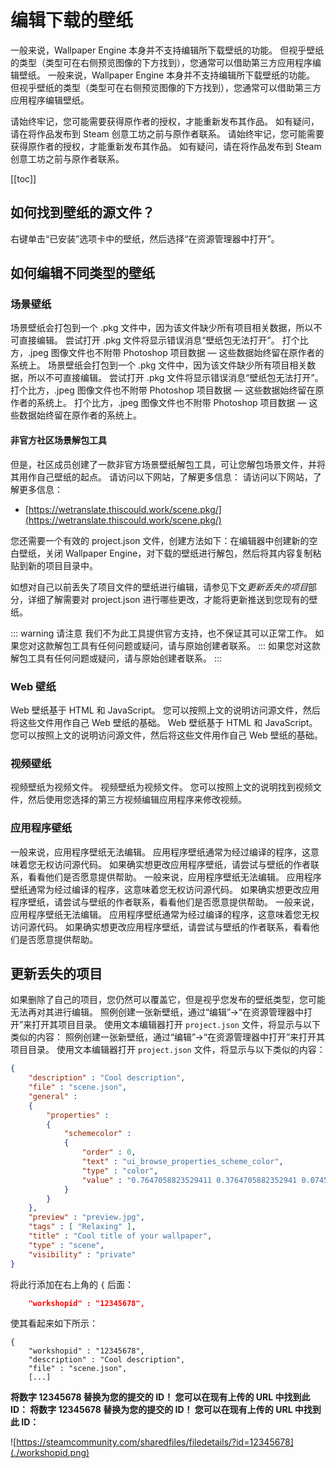 # 编辑下载的壁纸

一般来说，Wallpaper Engine 本身并不支持编辑所下载壁纸的功能。 但视乎壁纸的类型（类型可在右侧预览图像的下方找到），您通常可以借助第三方应用程序编辑壁纸。 一般来说，Wallpaper Engine 本身并不支持编辑所下载壁纸的功能。 但视乎壁纸的类型（类型可在右侧预览图像的下方找到），您通常可以借助第三方应用程序编辑壁纸。

请始终牢记，您可能需要获得原作者的授权，才能重新发布其作品。 如有疑问，请在将作品发布到 Steam 创意工坊之前与原作者联系。 请始终牢记，您可能需要获得原作者的授权，才能重新发布其作品。 如有疑问，请在将作品发布到 Steam 创意工坊之前与原作者联系。

[[toc]]

## 如何找到壁纸的源文件？

右键单击“已安装”选项卡中的壁纸，然后选择“在资源管理器中打开”。

## 如何编辑不同类型的壁纸

### 场景壁纸

场景壁纸会打包到一个 .pkg 文件中，因为该文件缺少所有项目相关数据，所以不可直接编辑。 尝试打开 .pkg 文件将显示错误消息“壁纸包无法打开”。 打个比方，.jpeg 图像文件也不附带 Photoshop 项目数据 — 这些数据始终留在原作者的系统上。 场景壁纸会打包到一个 .pkg 文件中，因为该文件缺少所有项目相关数据，所以不可直接编辑。 尝试打开 .pkg 文件将显示错误消息“壁纸包无法打开”。 打个比方，.jpeg 图像文件也不附带 Photoshop 项目数据 — 这些数据始终留在原作者的系统上。 打个比方，.jpeg 图像文件也不附带 Photoshop 项目数据 — 这些数据始终留在原作者的系统上。

#### 非官方社区场景解包工具

但是，社区成员创建了一款非官方场景壁纸解包工具，可让您解包场景文件，并将其用作自己壁纸的起点。 请访问以下网站，了解更多信息： 请访问以下网站，了解更多信息：

* [https://wetranslate.thiscould.work/scene.pkg/](https://wetranslate.thiscould.work/scene.pkg/)

您还需要一个有效的 project.json 文件，创建方法如下：在编辑器中创建新的空白壁纸，关闭 Wallpaper Engine，对下载的壁纸进行解包，然后将其内容复制粘贴到新的项目目录中。

如想对自己以前丢失了项目文件的壁纸进行编辑，请参见下文*更新丢失的项目*部分，详细了解需要对 project.json 进行哪些更改，才能将更新推送到您现有的壁纸。

::: warning 请注意 我们不为此工具提供官方支持，也不保证其可以正常工作。 如果您对这款解包工具有任何问题或疑问，请与原始创建者联系。 ::: 如果您对这款解包工具有任何问题或疑问，请与原始创建者联系。 :::

### Web 壁纸

Web 壁纸基于 HTML 和 JavaScript。 您可以按照上文的说明访问源文件，然后将这些文件用作自己 Web 壁纸的基础。 Web 壁纸基于 HTML 和 JavaScript。 您可以按照上文的说明访问源文件，然后将这些文件用作自己 Web 壁纸的基础。

### 视频壁纸

视频壁纸为视频文件。 视频壁纸为视频文件。 您可以按照上文的说明找到视频文件，然后使用您选择的第三方视频编辑应用程序来修改视频。

### 应用程序壁纸

一般来说，应用程序壁纸无法编辑。 应用程序壁纸通常为经过编译的程序，这意味着您无权访问源代码。 如果确实想更改应用程序壁纸，请尝试与壁纸的作者联系，看看他们是否愿意提供帮助。 一般来说，应用程序壁纸无法编辑。 应用程序壁纸通常为经过编译的程序，这意味着您无权访问源代码。 如果确实想更改应用程序壁纸，请尝试与壁纸的作者联系，看看他们是否愿意提供帮助。 一般来说，应用程序壁纸无法编辑。 应用程序壁纸通常为经过编译的程序，这意味着您无权访问源代码。 如果确实想更改应用程序壁纸，请尝试与壁纸的作者联系，看看他们是否愿意提供帮助。

## 更新丢失的项目

如果删除了自己的项目，您仍然可以覆盖它，但是视乎您发布的壁纸类型，您可能无法再对其进行编辑。 照例创建一张新壁纸，通过“编辑”->“在资源管理器中打开”来打开其项目目录。 使用文本编辑器打开 `project.json` 文件，将显示与以下类似的内容： 照例创建一张新壁纸，通过“编辑”->“在资源管理器中打开”来打开其项目目录。 使用文本编辑器打开 `project.json` 文件，将显示与以下类似的内容：

```json
{
    "description" : "Cool description",
    "file" : "scene.json",
    "general" : 
    {
        "properties" : 
        {
            "schemecolor" : 
            {
                "order" : 0,
                "text" : "ui_browse_properties_scheme_color",
                "type" : "color",
                "value" : "0.7647058823529411 0.3764705882352941 0.07450980392156863"
            }
        }
    },
    "preview" : "preview.jpg",
    "tags" : [ "Relaxing" ],
    "title" : "Cool title of your wallpaper",
    "type" : "scene",
    "visibility" : "private"
}
```

将此行添加在右上角的 `{` 后面：

```json
    "workshopid" : "12345678",
```
使其看起来如下所示：

```json{2}
{
    "workshopid" : "12345678",
    "description" : "Cool description",
    "file" : "scene.json",
    [...]
```

**将数字 12345678 替换为您的提交的 ID！ 您可以在现有上传的 URL 中找到此 ID： 将数字 12345678 替换为您的提交的 ID！ 您可以在现有上传的 URL 中找到此 ID：**

![https://steamcommunity.com/sharedfiles/filedetails/?id=12345678](./workshopid.png)

